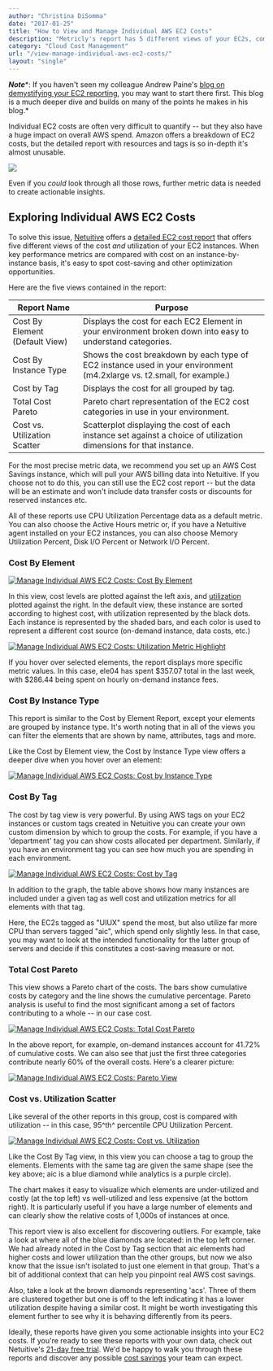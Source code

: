 ```yaml
---
author: "Christina DiSomma"
date: "2017-01-25"
title: "How to View and Manage Individual AWS EC2 Costs"
description: "Metricly's report has 5 different views of your EC2s, comparing key performance metrics with cost on an instance-by-instance basis for easy cost savings."
category: "Cloud Cost Management"
url: "/view-manage-individual-aws-ec2-costs/"
layout: "single"
---
```

***Note****: If you haven't seen my colleague Andrew Paine's [blog on demystifying your EC2 reporting](/demystify-your-ec2-cost-analysis), you may want to start there first. This blog is a much deeper dive and builds on many of the points he makes in his blog.*

Individual EC2 costs are often very difficult to quantify -- but they also have a huge impact on overall AWS spend. Amazon offers a breakdown of EC2 costs, but the detailed report with resources and tags is so in-depth it's almost unusable.

![](/wp-content/uploads/2017/01/EC2Billingreedited-1024x626.png)

Even if you *could* look through all those rows, further metric data is needed to create actionable insights.

Exploring Individual AWS EC2 Costs
----------------------------------

To solve this issue, [Netuitive](/product) offers a [detailed EC2 cost report](https://help.netuitive.com/Content/Reports/ec2_cost_report.htm) that offers five different views of the cost *and* utilization of your EC2 instances. When key performance metrics are compared with cost on an instance-by-instance basis, it's easy to spot cost-saving and other optimization opportunities.

Here are the five views contained in the report:

| **Report Name** | **Purpose** |
| --- | --- |
| Cost By Element (Default View) | Displays the cost for each EC2 Element in your environment broken down into easy to understand categories. |
| Cost By Instance Type | Shows the cost breakdown by each type of EC2 instance used in your environment (m4.2xlarge vs. t2.small, for example.) |
| Cost by Tag | Displays the cost for all grouped by tag. |
| Total Cost Pareto | Pareto chart representation of the EC2 cost categories in use in your environment. |
| Cost vs. Utilization Scatter | Scatterplot displaying the cost of each instance set against a choice of utilization dimensions for that instance. |

For the most precise metric data, we recommend you set up an AWS Cost Savings instance, which will pull your AWS billing data into Netuitive. If you choose not to do this, you can still use the EC2 cost report -- but the data will be an estimate and won't include data transfer costs or discounts for reserved instances etc.

All of these reports use CPU Utilization Percentage data as a default metric. You can also choose the Active Hours metric or, if you have a Netuitive agent installed on your EC2 instances, you can also choose Memory Utilization Percent, Disk I/O Percent or Network I/O Percent.

### Cost By Element

[![Manage Individual AWS EC2 Costs: Cost By Element](/wp-content/uploads/2017/07/Cost-By-ElementGIF.gif)](/wp-content/uploads/2017/07/Cost-By-ElementGIF.gif)

In this view, cost levels are plotted against the left axis, and [utilization](/subtleties-ec2-cpu-utilization) plotted against the right. In the default view, these instance are sorted according to highest cost, with utilization represented by the black dots. Each instance is represented by the shaded bars, and each color is used to represent a different cost source (on-demand instance, data costs, etc.)

[![Manage Individual AWS EC2 Costs: Utilization Metric Highlight](/wp-content/uploads/2017/07/UtilizationRightSide.png)](/wp-content/uploads/2017/07/UtilizationRightSide.png)

If you hover over selected elements, the report displays more specific metric values. In this case, ele04 has spent $357.07 total in the last week, with $286.44 being spent on hourly on-demand instance fees.

### Cost By Instance Type

This report is similar to the Cost by Element Report, except your elements are grouped by instance type. It's worth noting that in all of the views you can filter the elements that are shown by name, attributes, tags and more.

Like the Cost by Element view, the Cost by Instance Type view offers a deeper dive when you hover over an element:

[![Manage Individual AWS EC2 Costs: Cost by Instance Type](/wp-content/uploads/2017/07/Cost-by-InstanceGIF.gif)](/wp-content/uploads/2017/07/Cost-by-InstanceGIF.gif)

### Cost By Tag

The cost by tag view is very powerful. By using AWS tags on your EC2 instances or custom tags created in Netuitive you can create your own custom dimension by which to group the costs. For example, if you have a 'department' tag you can show costs allocated per department. Similarly, if you have an environment tag you can see how much you are spending in each environment.

[![Manage Individual AWS EC2 Costs: Cost by Tag](/wp-content/uploads/2017/07/Cost-by-TagEdited-1024x455.gif)](/wp-content/uploads/2017/07/Cost-by-TagEdited.gif)

In addition to the graph, the table above shows how many instances are included under a given tag as well cost and utilization metrics for all elements with that tag.

Here, the EC2s tagged as "UIUX" spend the most, but also utilize far more CPU than servers tagged "aic", which spend only slightly less. In that case, you may want to look at the intended functionality for the latter group of servers and decide if this constitutes a cost-saving measure or not.

### Total Cost Pareto

This view shows a Pareto chart of the costs. The bars show cumulative costs by category and the line shows the cumulative percentage. Pareto analysis is useful to find the most significant among a set of factors contributing to a whole -- in our case cost.

[![Manage Individual AWS EC2 Costs: Total Cost Pareto](/wp-content/uploads/2017/07/Pareto1-1024x528.png)](/wp-content/uploads/2017/07/Pareto1.png)

In the above report, for example, on-demand instances account for 41.72% of cumulative costs. We can also see that just the first three categories contribute nearly 60% of the overall costs. Here's a clearer picture:

[![Manage Individual AWS EC2 Costs: Pareto View](/wp-content/uploads/2017/07/Pareto2-1024x294.png)](/wp-content/uploads/2017/07/Pareto2.png)

### Cost vs. Utilization Scatter

Like several of the other reports in this group, cost is compared with utilization -- in this case, 95^th^ percentile CPU Utilization Percent.

[![Manage Individual AWS EC2 Costs: Cost vs. Utilization](/wp-content/uploads/2017/07/costvsutilization.jpg)](/wp-content/uploads/2017/07/costvsutilization.jpg)

Like the Cost By Tag view, in this view you can choose a tag to group the elements. Elements with the same tag are given the same shape (see the key above; aic is a blue diamond while analytics is a purple circle).

The chart makes it easy to visualize which elements are under-utilized and costly (at the top left) vs well-utilized and less expensive (at the bottom right). It is particularly useful if you have a large number of elements and can clearly show the relative costs of 1,000s of instances at once.

This report view is also excellent for discovering outliers. For example, take a look at where all of the blue diamonds are located: in the top left corner. We had already noted in the Cost by Tag section that aic elements had higher costs and lower utilization than the other groups, but now we also know that the issue isn't isolated to just one element in that group. That's a bit of additional context that can help you pinpoint real AWS cost savings.

Also, take a look at the brown diamonds representing 'acs'. Three of them are clustered together but one is off to the left indicating it has a lower utilization despite having a similar cost. It might be worth investigating this element further to see why it is behaving differently from its peers.

Ideally, these reports have given you some actionable insights into your EC2 costs. If you're ready to see these reports with your own data, check out Netuitive's [21-day free trial](/signup). We'd be happy to walk you through these reports and discover any possible [cost savings](/ec2-cost-analysis-recommendations) your team can expect.
